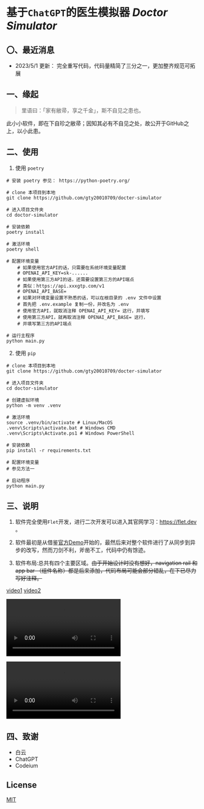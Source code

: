 # 基于`ChatGPT`的医生模拟器 _Doctor Simulator_

## 〇、最近消息
- 2023/5/1 更新： 完全重写代码，代码量精简了三分之一，更加整齐规范可拓展


## 一、缘起
> 里语曰：「家有敝帚，享之千金」，斯不自见之患也。

此小小软件，即在下自珍之敝帚；因知其必有不自见之处，故公开于GitHub之上，以小此患。

## 二、使用
1. 使用 `poetry`
```
# 安装 poetry 参见： https://python-poetry.org/

# clone 本项目到本地
git clone https://github.com/gty20010709/docter-simulator

# 进入项目文件夹
cd doctor-simulator

# 安装依赖
poetry install

# 激活环境
poetry shell

# 配置环境变量
    # 如果使用官方API的话，只需要在系统环境变量配置
    # OPENAI_API_KEY=sk-......
    # 如果使用第三方API的话，还需要设置第三方的API端点
    # 类似：https://api.xxxgtp.com/v1
    # OPENAI_API_BASE=
    # 如果对环境变量设置不熟悉的话，可以在根目录的 .env 文件中设置
    # 首先把 .env.example 复制一份，并改名为 .env
    # 使用官方API，就取消注释 OPENAI_API_KEY= 这行，并填写
    # 使用第三方API，就再取消注释 OPENAI_API_BASE= 这行，
    # 并填写第三方的API端点

# 运行主程序
python main.py

```

2. 使用 `pip`

```
# clone 本项目到本地
git clone https://github.com/gty20010709/docter-simulator

# 进入项目文件夹
cd doctor-simulator

# 创建虚拟环境
python -m venv .venv

# 激活环境
source .venv/bin/activate # Linux/MacOS
.venv\Scripts\activate.bat # Windows CMD
.venv\Scripts\Activate.ps1 # Windows PowerShell

# 安装依赖
pip install -r requirements.txt

# 配置环境变量
# 参见方法一

# 启动程序
python main.py

```

## 三、说明
1. 软件完全使用`Flet`开发，进行二次开发可以进入其官网学习：https://flet.dev 。

2. 软件最初是从借鉴[官方Demo](https://flet.dev/docs/tutorials/python-realtime-chat)开始的，最然后来对整个软件进行了从同步到异步的改写，然而刀剑不利，斧凿不工，代码中仍有馀迹。

3. 软件布局:总共有四个主要区域。~~由于开始设计时没有想好，navigation rail 和 app bar （组件名称）都是后来添加，代码布局可能会部分错乱，在下已尽力写好注释。~~


[video1](/assets/video/two-theme.mp4)
[video2](/assets/video/two-ui.mp4)

<video src="/assets/video/two-ui.mp4" controls class="center"></video>

<video src="/assets/video/two-theme.mp4" controls class="center"></video>




## 四、致谢

- 白云
- ChatGPT
- Codeium


## License
[MIT](/LICENSE)
